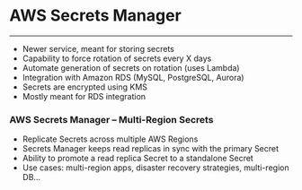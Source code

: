 # AWS Secrets Manager

---
* Newer service, meant for storing secrets
* Capability to force rotation of secrets every X days
* Automate generation of secrets on rotation (uses Lambda)
* Integration with Amazon RDS (MySQL, PostgreSQL, Aurora)
* Secrets are encrypted using KMS
* Mostly meant for RDS integration
### AWS Secrets Manager – Multi-Region Secrets
* Replicate Secrets across multiple AWS Regions
* Secrets Manager keeps read replicas in sync with the primary Secret
* Ability to promote a read replica Secret to a standalone Secret
* Use cases: multi-region apps, disaster recovery strategies, multi-region DB…